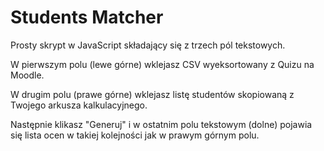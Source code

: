 # Students Matcher
Prosty skrypt w JavaScript składający się z trzech pól tekstowych.

W pierwszym polu (lewe górne) wklejasz CSV wyeksortowany z Quizu na Moodle.

W drugim polu (prawe górne) wklejasz listę studentów skopiowaną z Twojego arkusza kalkulacyjnego.

Następnie klikasz "Generuj" i w ostatnim polu tekstowym (dolne) pojawia się lista ocen w takiej kolejności jak w prawym
górnym polu.